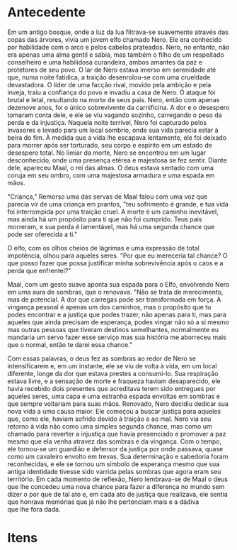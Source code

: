 # Antecedente
Em um antigo bosque, onde a luz da lua filtrava-se suavemente através das copas das árvores, vivia um jovem elfo chamado Nero. Ele era conhecido por habilidade com o arco e pelos cabelos prateados. Nero, no entanto, não era apenas uma alma gentil e sábia, mas também o filho de um respeitado conselheiro e uma habilidosa curandeira, ambos amantes da paz e protetores de seu povo. O lar de Nero estava imerso em serenidade até que, numa noite fatídica, a traição desenrolou-se com uma crueldade devastadora. O líder de uma facção rival, movido pela ambição e pela inveja, traiu a confiança do povo e invadiu a casa de Nero. O ataque foi brutal e letal, resultando na morte de seus pais. Nero, então com apenas dezenove anos, foi o único sobrevivente da carnificina. A dor e o desespero tomaram conta dele, e ele se viu vagando sozinho, carregando o peso da perda e da injustiça.
Naquela noite terrível, Nero foi capturado pelos invasores e levado para um local sombrio, onde sua vida parecia estar à beira do fim. À medida que a vida lhe escapava lentamente, ele foi deixado para morrer após ser torturado, seu corpo e espírito em um estado de desespero total. No limiar da morte, Nero se encontrou em um lugar desconhecido, onde uma presença etérea e majestosa se fez sentir. Diante dele, apareceu Maal, o rei das almas. O deus estava sentado com uma coruja em seu ombro, com uma majestosa armadura e uma espada em mãos.

"Criança," Remorso uma das servas de Maal falou com uma voz que parecia vir de uma criança em prantos, "teu sofrimento é grande, e tua vida foi interrompida por uma traição cruel. A morte é um caminho inevitável, mas ainda há um propósito para ti que não foi cumprido. Teus pais morreram, e sua perda é lamentável, mas há uma segunda chance que pode ser oferecida a ti."

O elfo, com os olhos cheios de lágrimas e uma expressão de total impotência, olhou para aqueles seres. "Por que eu mereceria tal chance? O que posso fazer que possa justificar minha sobrevivência após o caos e a perda que enfrentei?"

Maal, com um gesto suave aponta sua espada para o Elfo, envolvendo Nero em uma aura de sombras, que o renovava. "Não se trata de merecimento, mas de potencial. A dor que carregas pode ser transformada em força. A vingança pessoal é apenas um dos caminhos, mas o propósito que tu podes encontrar e a justiça que podes trazer, não apenas para ti, mas para aqueles que ainda precisam de esperança, podes vingar não só a si mesmo mas outras pessoas que tiveram destinos semelhantes, normalmente eu mandaria um servo fazer esse serviço mas sua história me aborreceu mais que o normal, então te darei essa chance."

Com essas palavras, o deus fez as sombras ao redor de Nero se intensificarem e, em um instante, ele se viu de volta à vida, em um local diferente, longe da dor que estava prestes a consumi-lo. Sua respiração estava livre, e a sensação de morte e fraqueza haviam desaparecido, ele havia recebido dois presentes que acreditava terem sido entregues por aqueles seres, uma capa e uma estranha espada envoltas em sombras e que sempre voltariam para suas mãos. Renovado, Nero decidiu dedicar sua nova vida a uma causa maior. Ele começou a buscar justiça para aqueles que, como ele, haviam sofrido devido à traição e ao mal. Nero via seu retorno à vida não como uma simples segunda chance, mas como um chamado para reverter a injustiça que havia presenciado e promover a paz mesmo que ela venha atravez das sombras e da vingança.
Com o tempo, ele tornou-se um guardião e defensor da justiça por onde passava, quase como um cavaleiro envolto em trevas. Sua determinação e sabedoria foram reconhecidas, e ele se tornou um símbolo de esperança mesmo que sua antiga identidade tivesse sido varrida pelas sombras que agora eram seu território. Em cada momento de reflexão, Nero lembrava-se de Maal o deus que lhe concedeu uma nova chance para fazer a diferença no mundo sem dizer o por que de tal ato e, em cada ato de justiça que realizava, ele sentia que honrava memórias que já não lhe pertenciam mais e a dádiva que lhe fora dada.

# Itens
